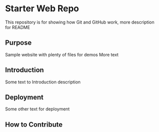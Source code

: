 # Starter Web Repo

This repository is for showing how Git and GitHub work,
more description for README

## Purpose

Sample website with plenty of files for demos
More text

## Introduction

Some text to Introduction description

## Deployment

Some other text for deployment

## How to Contribute